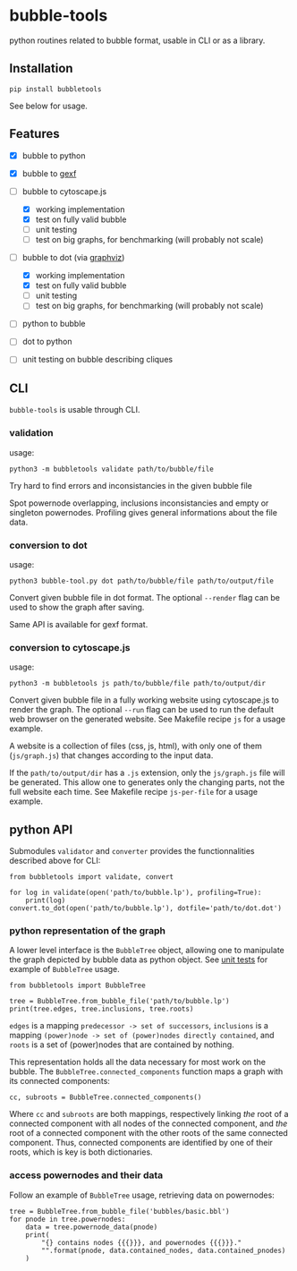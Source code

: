 # bubble-tools
python routines related to bubble format, usable in CLI or as a library.

## Installation

    pip install bubbletools

See below for usage.


## Features
- [X] bubble to python
- [X] bubble to [gexf](https://gephi.org/gexf/format/)
- [ ] bubble to cytoscape.js
    - [X] working implementation
    - [X] test on fully valid bubble
    - [ ] unit testing
    - [ ] test on big graphs, for benchmarking (will probably not scale)
- [ ] bubble to dot (via [graphviz](http://graphviz.readthedocs.io/en/latest/))
    - [X] working implementation
    - [X] test on fully valid bubble
    - [ ] unit testing
    - [ ] test on big graphs, for benchmarking (will probably not scale)
- [ ] python to bubble
- [ ] dot to python
- [ ] unit testing on bubble describing cliques


## CLI
`bubble-tools` is usable through CLI.

### validation
usage:

    python3 -m bubbletools validate path/to/bubble/file

Try hard to find errors and inconsistancies in the given bubble file

Spot powernode overlapping, inclusions inconsistancies
and empty or singleton powernodes.
Profiling gives general informations about the file data.

### conversion to dot
usage:

    python3 bubble-tool.py dot path/to/bubble/file path/to/output/file

Convert given bubble file in dot format.
The optional `--render` flag can be used to show the graph after saving.

Same API is available for gexf format.

### conversion to cytoscape.js
usage:

    python3 -m bubbletools js path/to/bubble/file path/to/output/dir

Convert given bubble file in a fully working website using cytoscape.js to render the graph.
The optional `--run` flag can be used to run the default web browser on the generated website.
See Makefile recipe `js` for a usage example.

A website is a collection of files (css, js, html), with only one of them (`js/graph.js`)
that changes according to the input data.

If the `path/to/output/dir` has a `.js` extension, only the `js/graph.js` file will be generated.
This allow one to generates only the changing parts, not the full website each time.
See Makefile recipe `js-per-file` for a usage example.


## python API
Submodules `validator` and `converter` provides the functionnalities described above for CLI:

    from bubbletools import validate, convert

    for log in validate(open('path/to/bubble.lp'), profiling=True):
        print(log)
    convert.to_dot(open('path/to/bubble.lp'), dotfile='path/to/dot.dot')

### python representation of the graph
A lower level interface is the `BubbleTree` object, allowing one to manipulate the graph depicted by bubble data as python object.
See [unit tests](bubbletools/test/test_bbltree.py) for example of `BubbleTree` usage.

    from bubbletools import BubbleTree

    tree = BubbleTree.from_bubble_file('path/to/bubble.lp')
    print(tree.edges, tree.inclusions, tree.roots)

`edges` is a mapping `predecessor -> set of successors`,
`inclusions` is a mapping `(power)node -> set of (power)nodes directly contained`,
and `roots` is a set of (power)nodes that are contained by nothing.

This representation holds all the data necessary for most work on the bubble.
The `BubbleTree.connected_components` function maps a graph with its connected components:

    cc, subroots = BubbleTree.connected_components()

Where `cc` and `subroots` are both mappings, respectively linking *the* root of a connected component with all nodes of the connected component,
and *the* root of a connected component with the other roots of the same connected component.
Thus, connected components are identified by one of their roots, which is key is both dictionaries.


### access powernodes and their data
Follow an example of `BubbleTree` usage, retrieving data on powernodes:

    tree = BubbleTree.from_bubble_file('bubbles/basic.bbl')
    for pnode in tree.powernodes:
        data = tree.powernode_data(pnode)
        print(
            "{} contains nodes {{{}}}, and powernodes {{{}}}."
            "".format(pnode, data.contained_nodes, data.contained_pnodes)
        )

